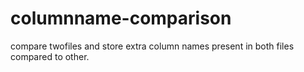 # columnname-comparison
compare twofiles and store extra column names present in both files compared to other.
